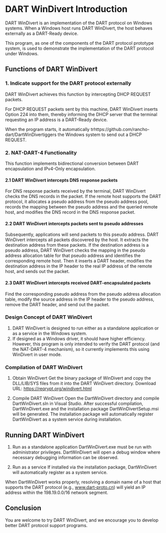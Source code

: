 # DART WinDivert Introduction
DART WinDivert is an implementation of the DART protocol on Windows systems. When a Windows host runs DART WinDivert, the host behaves externally as a DART-Ready device.

This program, as one of the components of the DART protocol prototype system, is used to demonstrate the implementation of the DART protocol under Windows.

## Functions of DART WinDivert

### 1. Indicate support for the DART protocol externally
   
   DART WinDivert achieves this function by intercepting DHCP REQUEST packets.

   For DHCP REQUEST packets sent by this machine, DART WinDivert inserts Option 224 into them, thereby informing the DHCP server that the terminal requesting an IP address is a DART-Ready device.

   When the program starts, it automatically trhttps://github.com/rancho-dart/DartWinDivertiggers the Windows system to send out a DHCP REQUEST.

### 2. NAT-DART-4 Functionality

   This function implements bidirectional conversion between DART encapsulation and IPv4-Only encapsulation.
   
#### 2.1 DART WinDivert intercepts DNS response packets
For DNS response packets received by the terminal, DART WinDivert checks the DNS records in the packet. If the remote host supports the DART protocol, it allocates a pseudo address from the pseudo address pool, records the mapping between the pseudo address and the queried remote host, and modifies the DNS record in the DNS response packet.
       
#### 2.2 DART WinDivert intercepts packets sent to pseudo addresses
Subsequently, applications will send packets to this pseudo address. DART WinDivert intercepts all packets discovered by the host. It extracts the destination address from these packets. If the destination address is a pseudo address, DART WinDivert checks the mapping in the pseudo address allocation table for that pseudo address and identifies the corresponding remote host. Then it inserts a DART header, modifies the destination address in the IP header to the real IP address of the remote host, and sends out the packet.
       
#### 2.3 DART WinDivert intercepts received DART-encapsulated packets
Find the corresponding pseudo address from the pseudo address allocation table, modify the source address in the IP header to the pseudo address, remove the DART header, and send out the packet.

### Design Concept of DART WinDivert

1. DART WinDivert is designed to run either as a standalone application or as a service in the Windows system.
1. If designed as a Windows driver, it should have higher efficiency. However, this program is only intended to verify the DART protocol (and the NAT-DART-4 mechanism), so it currently implements this using WinDivert in user mode.

### Compilation of DART WinDivert

1. Obtain WinDivert
   Get the binary package of WinDivert and copy the DLL/LIB/SYS files from it into the DART WinDivert directory.
   Download URL: https://reqrypt.org/windivert.html

1. Compile DART WinDivert
   Open the DartWinDivert directory and compile DartWinDivert.sln in Visual Studio.
   After successful compilation, DartWinDivert.exe and the installation package DartWinDivertSetup.msi will be generated. The installation package will automatically register DartWinDivert as a system service during installation.

## Running DART WinDivert

1. Run as a standalone application
   DartWinDivert.exe must be run with administrator privileges. DartWinDivert will open a debug window where necessary debugging information can be observed.
   
1. Run as a service
   If installed via the installation package, DartWinDivert will automatically register as a system service.

When DartWinDivert works properly, resolving a domain name of a host that supports the DART protocol (e.g., www.dart-proto.cn) will yield an IP address within the 198.19.0.0/16 network segment.

## Conclusion
You are welcome to try DART WinDivert, and we encourage you to develop better DART protocol support programs.
